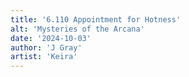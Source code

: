 ```yaml
---
title: '6.110 Appointment for Hotness'
alt: 'Mysteries of the Arcana'
date: '2024-10-03'
author: 'J Gray'
artist: 'Keira'
---
```

